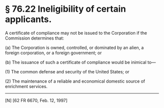 # § 76.22   Ineligibility of certain applicants.

A certificate of compliance may not be issued to the Corporation if the Commission determines that:


(a) The Corporation is owned, controlled, or dominated by an alien, a foreign corporation, or a foreign government; or


(b) The issuance of such a certificate of compliance would be inimical to—


(1) The common defense and security of the United States; or


(2) The maintenance of a reliable and economical domestic source of enrichment services.



---

[N] [62 FR 6670, Feb. 12, 1997]




